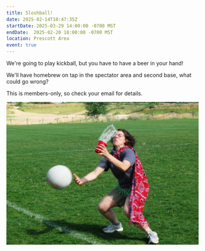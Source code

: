 ```yaml
---
title: Sloshball!
date: 2025-02-14T10:47:35Z
startDate: 2025-03-29 14:00:00 -0700 MST
endDate:  2025-02-20 18:00:00 -0700 MST
location: Prescott Area
event: true
---
```


We're going to play kickball, but you have to have a beer in your hand!

We'll have homebrew on tap in the spectator area and second base, what could go wrong?

This is members-only, so check your email for details.

![demo image](./demo.jpg)